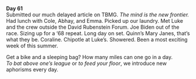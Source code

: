 **Day 61**  
Submitted our much delayed article on TBMG. *The mind is the new frontier.* Had lunch with Cole, Abhay, and Emma. Picked up our laundry. Met Luke and the crew outside the David Rubenstein Forum. Joe Biden out of the race. Sizing up for a ‘68 repeat. Long day on set. Quinn’s Mary Janes, that’s what they be. Coraline. Chipotle at Luke’s. Showered. Been a most exciting week of this summer.

Get a bike and a sleeping bag? How many miles can one go in a day.   
*To bat above one’s league* or *to feed your floor*, we introduce new aphorisms every day.